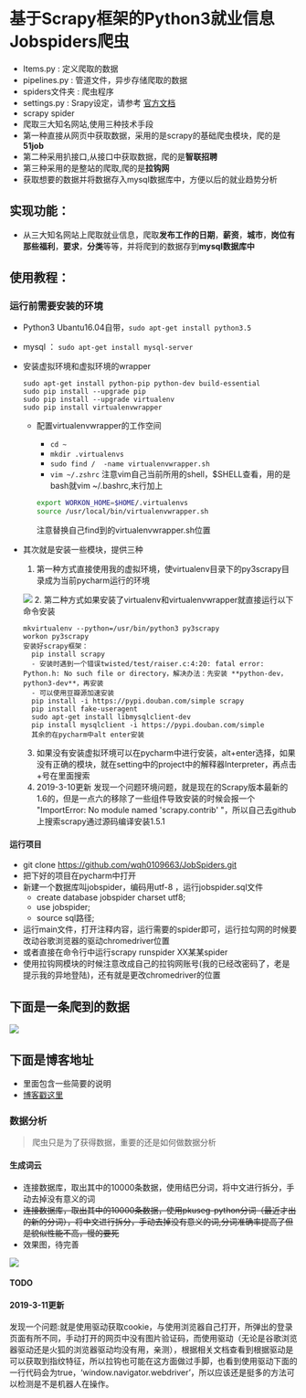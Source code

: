 # 基于Scrapy框架的Python3就业信息Jobspiders爬虫
* Items.py : 定义爬取的数据
* pipelines.py : 管道文件，异步存储爬取的数据
* spiders文件夹 : 爬虫程序
* settings.py : Srapy设定，请参考 [官方文档](https://scrapy-chs.readthedocs.io/zh_CN/latest/topics/settings.html#topics-settings-ref)
* scrapy spider
* 爬取三大知名网站,使用三种技术手段
* 第一种直接从网页中获取数据，采用的是scrapy的基础爬虫模块，爬的是**51job**
* 第二种采用扒接口,从接口中获取数据，爬的是**智联招聘**
* 第三种采用的是整站的爬取,爬的是**拉钩网**
* 获取想要的数据并将数据存入mysql数据库中，方便以后的就业趋势分析
## 实现功能：
* 从三大知名网站上爬取就业信息，爬取**发布工作的日期**，**薪资**，**城市**，**岗位有那些福利**，**要求**，**分类**等等，并将爬到的数据存到**mysql数据库中**
##  使用教程：
###  运行前需要安装的环境
* Python3 Ubantu16.04自带，```sudo apt-get install python3.5```
* mysql ： ```sudo apt-get install mysql-server```
* 安装虚拟环境和虚拟环境的wrapper
  ```
  sudo apt-get install python-pip python-dev build-essential
  sudo pip install --upgrade pip
  sudo pip install --upgrade virtualenv
  sudo pip install virtualenvwrapper
  ```
  - 配置virtualenvwrapper的工作空间

      - ```cd ~```
      - ```mkdir .virtualenvs```
      - ```sudo find /  -name virtualenvwrapper.sh```
      - ```vim ~/.zshrc``` 注意vim自己当前所用的shell，$SHELL查看，用的是bash就vim ~/.bashrc,末行加上
      ```Bash
      export WORKON_HOME=$HOME/.virtualenvs
      source /usr/local/bin/virtualenvwrapper.sh
      ``` 
      注意替换自己find到的virtualenvwrapper.sh位置

* 其次就是安装一些模块，提供三种
  1. 第一种方式直接使用我的虚拟环境，使virtualenv目录下的py3scrapy目录成为当前pycharm运行的环境  

  ![](https://github.com/wqh0109663/JobSpiders/raw/master/JobSpiders/images/virtualenv.png)
  2. 第二种方式如果安装了virtualenv和virtualenvwrapper就直接运行以下命令安装
    ```
    mkvirtualenv --python=/usr/bin/python3 py3scrapy
    workon py3scrapy
    安装好scrapy框架：
      pip install scrapy
      - 安装时遇到一个错误twisted/test/raiser.c:4:20: fatal error: Python.h: No such file or directory，解决办法：先安装 **python-dev，python3-dev**，再安装
      - 可以使用豆瓣源加速安装
      pip install -i https://pypi.douban.com/simple scrapy
      pip install fake-useragent
      sudo apt-get install libmysqlclient-dev
      pip install mysqlclient -i https://pypi.douban.com/simple
      其余的在pycharm中alt enter安装

   ```

  3. 如果没有安装虚拟环境可以在pycharm中进行安装，alt+enter选择，如果没有正确的模块，就在setting中的project中的解释器Interpreter，再点击+号在里面搜索
  4. 2019-3-10更新 发现一个问题环境问题，就是现在的Scrapy版本最新的1.6的，但是一点六的移除了一些组件导致安装的时候会报一个 "ImportError: No module named 'scrapy.contrib' "，所以自己去github上搜索scrapy通过源码编译安装1.5.1
####  运行项目
* git clone https://github.com/wqh0109663/JobSpiders.git
* 把下好的项目在pycharm中打开
* 新建一个数据库叫jobspider，编码用utf-8 ，运行jobspider.sql文件
  - create database jobspider charset utf8;
  - use jobspider;
  - source sql路径;
* 运行main文件，打开注释内容，运行需要的spider即可，运行拉勾网的时候要改动谷歌浏览器的驱动chromedriver位置
* 或者直接在命令行中运行scrapy runspider XX某某spider
* 使用拉钩网模块的时候注意改成自己的拉钩网账号(我的已经改密码了，老是提示我的异地登陆)，还有就是更改chromedriver的位置

##  下面是一条爬到的数据

![](https://github.com/wqh0109663/JobSpiders/raw/master/JobSpiders/images/java.png)   

##  下面是博客地址
* 里面包含一些简要的说明
* [博客戳这里](https://blog.csdn.net/qq_36992605/article/details/81382110)

### 数据分析
> 爬虫只是为了获得数据，重要的还是如何做数据分析

#### 生成词云
* 连接数据库，取出其中的10000条数据，使用结巴分词，将中文进行拆分，手动去掉没有意义的词
* ~~连接数据库，取出其中的10000条数据，使用pkuseg-python分词（最近才出的新的分词），将中文进行拆分，手动去掉没有意义的词,分词准确率提高了但是貌似性能不高，慢的要死~~
* 效果图，待完善  

![](https://github.com/wqh0109663/JobSpiders/raw/master/data/image.png)

#### TODO

#### 2019-3-11更新
发现一个问题:就是使用驱动获取cookie，与使用浏览器自己打开，所弹出的登录页面有所不同，手动打开的网页中没有图片验证码，而使用驱动（无论是谷歌浏览器驱动还是火狐的浏览器驱动均没有用，亲测），根据相关文档查看到根据驱动是可以获取到指纹特征，所以拉钩也可能在这方面做过手脚，也看到使用驱动下面的一行代码会为true，‘window.navigator.webdriver’，所以应该还是挺多的方法可以检测是不是机器人在操作。